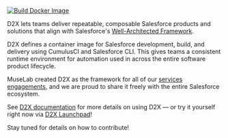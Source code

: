 [![Build Docker Image](https://github.com/muselab-d2x/d2x/actions/workflows/build.yml/badge.svg)](https://github.com/muselab-d2x/d2x/actions/workflows/build.yml)

D2X lets teams deliver repeatable, composable Salesforce products and solutions that align with Salesforce's [Well-Architected Framework](https://architect.salesforce.com/well-architected/overview).

D2X defines a container image for Salesforce development, build, and delivery using CumulusCI and Salesforce CLI. This gives teams a consistent runtime environment for automation used in across the entire software product lifecycle.

MuseLab created D2X as the framework for all of our [services engagements](https://muselab.com/services), and we are proud to share it freely with the entire Salesforce ecosystem.

See [D2X documentation](https://d2x.readthedocs.io) for more details on using D2X — or try it yourself right now via [D2X Launchpad](https://launchpad.muselab.com)! 

Stay tuned for details on how to contribute!
